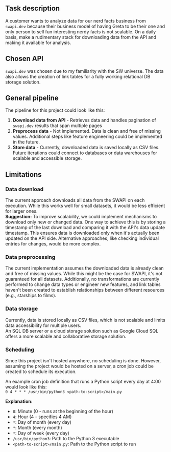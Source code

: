 ## Task description
A customer wants to analyze data for our nerd facts business from `swapi.dev` because their business model of having Greta to be their one and only person to sell fun interesting nerdy facts is not scalable. On a daily basis, make a rudimentary stack for downloading data from the API and making it available for analysis.

## Chosen API
`swapi.dev` was chosen due to my familiarity with the SW universe. The data also allows the creation of link tables for a fully working relational DB storage solution.

## General pipeline
The pipeline for this project could look like this:
1. **Download data from API** - Retrieves data and handles pagination of `swapi.dev` results that span multiple pages
2. **Preprocess data** - Not implemented. Data is clean and free of missing values. Additional steps like feature engineering could be implemented in the future.
3. **Store data** - Currently, downloaded data is saved locally as CSV files. Future iterations could connect to databases or data warehouses for scalable and accessible storage.

## Limitations

### Data download
The current approach downloads all data from the SWAPI on each execution. While this works well for small datasets, it would be less efficient for larger ones.  
**Suggestion:** To improve scalability, we could implement mechanisms to download only new or changed data. One way to achieve this is by storing a timestamp of the last download and comparing it with the API's data update timestamp. This ensures data is downloaded only when it's actually been updated on the API side. Alternative approaches, like checking individual entries for changes, would be more complex.

### Data preprocessing
The current implementation assumes the downloaded data is already clean and free of missing values. While this might be the case for SWAPI, it's not guaranteed for all datasets. Additionally, no transformations are currently performed to change data types or engineer new features, and link tables haven't been created to establish relationships between different resources (e.g., starships to films).

### Data storage
Currently, data is stored locally as CSV files, which is not scalable and limits data accessibility for multiple users.  
An SQL DB server or a cloud storage solution such as Google Cloud SQL offers a more scalable and collaborative storage solution.

### Scheduling
Since this project isn't hosted anywhere, no scheduling is done. However, assuming the project would be hosted on a server, a cron job could be created to schedule its execution.

An example cron job definition that runs a Python script every day at 4:00 would look like this:  
`0 4 * * * /usr/bin/python3 <path-to-script>/main.py`

**Explanation:**  
* `0`: Minute (0 - runs at the beginning of the hour)
* `4`: Hour (4 - specifies 4 AM)
* `*`: Day of month (every day)
* `*`: Month (every month)
* `*`: Day of week (every day)
* `/usr/bin/python3`: Path to the Python 3 executable
* `<path-to-script>/main.py`: Path to the Python script to run
